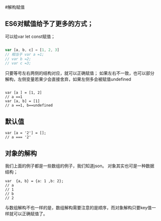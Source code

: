 #解构赋值

## ES6对赋值给予了更多的方式；
可以给var let const赋值；

```javascript

var [a, b, c] = [1, 2, 3]
// 相当于 var a =1;
// var b =2;
// var c =3;

```
只要等号左右两侧的结构对应，就可以正确赋值；
如果左右不一致，也可以部分解构，左侧变量若果少会直接舍弃，如果左侧多会被赋值undefined
``` javascirpit

var [a ] = [1, 2]
// a ==1 
var [a, b] = [1]
// a ==1, b==undefined

```

## 默认值
``` javascipt
var [a = '2'] = [];
// a === '2'
```

## 对象的解构
我们上面的例子都是一些数组的例子，我们知道json。
对象其实也可是一种数据结构；


``` javascipt
var  {a, b} = {a: 1 ,b: 2};
// a
// 1
// b
// 2
```
与数组解构不也一样的是，数组解构需要注意的是顺序，而对象解构只要key值一样就可以正确赋值了。



